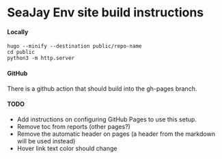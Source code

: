 # SeaJay Env site build instructions

#### Locally

```shell
hugo --minify --destination public/repo-name
cd public
python3 -m http.server
```

#### GitHub

There is a github action that should build into the gh-pages branch.

#### TODO

- Add instructions on configuring GitHub Pages to use this setup.
- Remove toc from reports (other pages?)
- Remove the automatic header on pages (a header from the markdown will be used instead)
- Hover link text color should change
